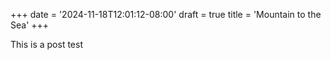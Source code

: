 +++
date = '2024-11-18T12:01:12-08:00'
draft = true
title = 'Mountain to the Sea'
+++

This is a post test
